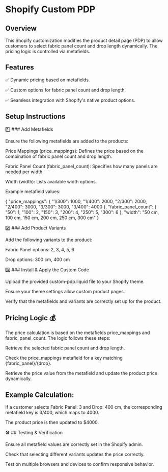 # Shopify Custom PDP

## Overview

This Shopify customization modifies the product detail page (PDP) to allow customers to select fabric panel count and drop length dynamically. The pricing logic is controlled via metafields.

## Features

✅ Dynamic pricing based on metafields.

✅ Custom options for fabric panel count and drop length.

✅ Seamless integration with Shopify's native product options.

## Setup Instructions

1️⃣ ### Add Metafields

Ensure the following metafields are added to the products:

Price Mappings (price_mappings): Defines the price based on the combination of fabric panel count and drop length.

Fabric Panel Count (fabric_panel_count): Specifies how many panels are needed per width.

Width (width): Lists available width options.

Example metafield values:

{
  "price_mappings": {
    "1/300": 1000,
    "1/400": 2000,
    "2/300": 2000,
    "2/400": 3000,
    "3/300": 3000,
    "3/400": 4000
  },
  "fabric_panel_count": {
    "50": 1,
    "100": 2,
    "150": 3,
    "200": 4,
    "250": 5,
    "300": 6
  },
  "width": "50 cm, 100 cm, 150 cm, 200 cm, 250 cm, 300 cm"
}

2️⃣ ### Add Product Variants

Add the following variants to the product:

Fabric Panel options: 2, 3, 4, 5, 6

Drop options: 300 cm, 400 cm

3️⃣ ### Install & Apply the Custom Code

Upload the provided custom-pdp.liquid file to your Shopify theme.

Ensure your theme settings allow custom product pages.

Verify that the metafields and variants are correctly set up for the product.

## Pricing Logic 💰

The price calculation is based on the metafields price_mappings and fabric_panel_count. The logic follows these steps:

Retrieve the selected fabric panel count and drop length.

Check the price_mappings metafield for a key matching {fabric_panel}/{drop}.

Retrieve the price value from the metafield and update the product price dynamically.

## Example Calculation:

If a customer selects Fabric Panel: 3 and Drop: 400 cm, the corresponding metafield key is 3/400, which maps to 4000.

The product price is then updated to $4000.

🛠 ## Testing & Verification

Ensure all metafield values are correctly set in the Shopify admin.

Check that selecting different variants updates the price correctly.

Test on multiple browsers and devices to confirm responsive behavior.


